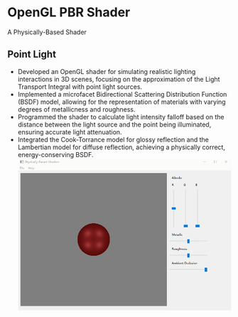 # OpenGL PBR Shader
A Physically-Based Shader 

## Point Light
 - Developed an OpenGL shader for simulating realistic lighting interactions in 3D scenes, focusing on the approximation of the Light Transport Integral with point light sources.
 - Implemented a microfacet Bidirectional Scattering Distribution Function (BSDF) model, allowing for the representation of materials with varying degrees of metallicness and roughness.
 - Programmed the shader to calculate light intensity falloff based on the distance between the light source and the point being illuminated, ensuring accurate light attenuation.
 - Integrated the Cook-Torrance model for glossy reflection and the Lambertian model for diffuse reflection, achieving a physically correct, energy-conserving BSDF.
![](Render1.gif)

